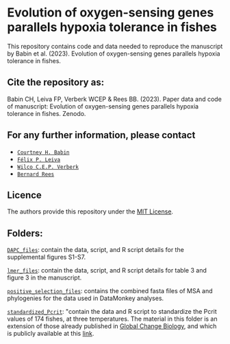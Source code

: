 # Evolution of oxygen-sensing genes parallels hypoxia tolerance in fishes

This repository contains code and data needed to reproduce the manuscript by Babin et al. (2023). Evolution of oxygen-sensing genes parallels hypoxia tolerance in fishes.

## Cite the repository as:

Babin CH, Leiva FP, Verberk WCEP & Rees BB. (2023). Paper data and code of manuscript: Evolution of oxygen-sensing genes parallels hypoxia tolerance in fishes. Zenodo.

## For any further information, please contact
* [`Courtney H. Babin`](http://cas.loyno.edu/biology/bios/courtney-babin)
* [`Félix P. Leiva`](https://github.com/felixpleiva/)
* [`Wilco C.E.P. Verberk`](https://www.ru.nl/personen/verberk-w)
* [`Bernard Rees`](https://www.uno.edu/profile/faculty/bernard_rees)

## Licence
The authors provide this repository under the [MIT License](https://opensource.org/licenses/MIT). 

## Folders:
[`DAPC_files`](https://github.com/felixpleiva/Genetic_basis_Pcrit/blob/main/DAPC_files): contain the data, script, and R script details for the supplemental figures S1-S7.

[`lmer_files`](https://github.com/felixpleiva/Genetic_basis_Pcrit/blob/main/lmer_files): contain the data, script, and R script details for table 3 and figure 3 in the manuscript.

[`positive_selection_files`](https://github.com/felixpleiva/Genetic_basis_Pcrit/blob/main/positive_selection_files): contains the combined fasta files of MSA and phylogenies for the data used in DataMonkey analyses.

[`standardized_Pcrit`](https://github.com/felixpleiva/Genetic_basis_Pcrit/blob/main/standardized_Pcrit): "contain the data and R script to standardize the Pcrit values of 174 fishes, at three temperatures. The material in this folder is an extension of those already published in [Global Change Biology](https://onlinelibrary.wiley.com/doi/full/10.1111/gcb.16319), and which is publicly available at this [link](https://zenodo.org/records/6341504).

